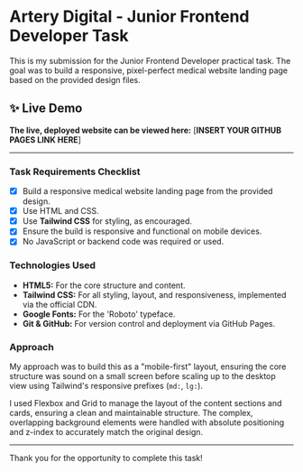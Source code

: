 # Artery Digital - Junior Frontend Developer Task

This is my submission for the Junior Frontend Developer practical task. The goal was to build a responsive, pixel-perfect medical website landing page based on the provided design files.

## ✨ Live Demo

**The live, deployed website can be viewed here:** [**INSERT YOUR GITHUB PAGES LINK HERE**]

---

### Task Requirements Checklist

- [x] Build a responsive medical website landing page from the provided design.
- [x] Use HTML and CSS.
- [x] Use **Tailwind CSS** for styling, as encouraged.
- [x] Ensure the build is responsive and functional on mobile devices.
- [x] No JavaScript or backend code was required or used.

### Technologies Used

- **HTML5:** For the core structure and content.
- **Tailwind CSS:** For all styling, layout, and responsiveness, implemented via the official CDN.
- **Google Fonts:** For the 'Roboto' typeface.
- **Git & GitHub:** For version control and deployment via GitHub Pages.

### Approach

My approach was to build this as a "mobile-first" layout, ensuring the core structure was sound on a small screen before scaling up to the desktop view using Tailwind's responsive prefixes (`md:`, `lg:`).

I used Flexbox and Grid to manage the layout of the content sections and cards, ensuring a clean and maintainable structure. The complex, overlapping background elements were handled with absolute positioning and z-index to accurately match the original design.

---

Thank you for the opportunity to complete this task!